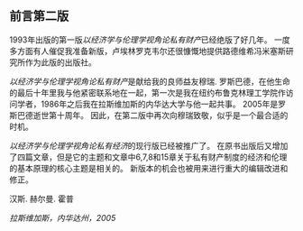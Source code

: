 ## 前言第二版

1993年出版的第一版*以经济学与伦理学视角论私有财产*已经绝版了好几年。 一度多方面有人催促我准备新版，卢埃林罗克韦尔还很慷慨地提供路德维希冯米塞斯研究所作为此版的出版社。

*以经济学与伦理学视角论私有财产*是献给我的良师益友穆瑞. 罗斯巴德，在他生命的最后十年里我与他紧密联系地在一起，第一次是我在纽约布鲁克林理工学院作访问学者，1986年之后我在拉斯维加斯的内华达大学与他一起共事。 2005年是罗斯巴德逝世第十周年。 因此，在第二版中再次向穆瑞致敬，似乎是一个最合适的时机。

*以经济学与伦理学视角论私有经济*的现行版已经被推广了。 在原书出版后又增加了四篇文章，但是它的主题和文章中6,7,8和15章关于私有财产制度的经济和伦理的基本原理的核心主题是相关的。 新版本的机会也被用来进行重大的编辑改进和修正。

汉斯. 赫尔曼. 霍普

*拉斯维加斯，内华达州，2005*
